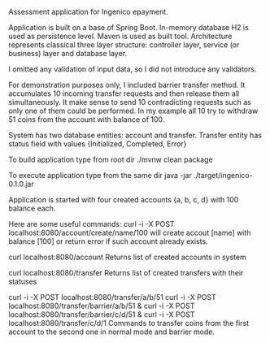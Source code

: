 Assessment application for Ingenico epayment.

Application is built on a base of Spring Boot. 
In-memory database H2 is used as persistence level. 
Maven is used as built tool.
Architecture represents classical three layer structure: controller layer, 
service (or business) layer and database layer.

I omitted any validation of input data, so I did not introduce any validators. 

For demonstration purposes only, I included barrier transfer method. It accumulates 10 incoming transfer requests 
and then release them all simultaneously. It make sense to send 10 contradicting requests such as only one of them 
could be performed. In my example all 10 try to withdraw 51 coins from the account with balance of 100. 

System has two database entities: account and transfer. Transfer entity has status field with values 
{Initialized, Completed, Error}

To build application type from root dir 
./mvnw clean package  

To execute application type from the same dir
java -jar ./target/ingenico-0.1.0.jar

Application is started with four created accounts {a, b, c, d} with 100 balance each.

Here are some useful commands:
curl -i -X POST localhost:8080/account/create/name/100 
will create accout [name] with balance [100] or return error if such account already exists.

curl localhost:8080/account
Returns list of created accounts in system

curl localhost:8080/transfer
Returns list of created transfers with their statuses

curl -i -X POST localhost:8080/transfer/a/b/51
curl -i -X POST localhost:8080/transfer/barrier/a/b/51 &
curl -i -X POST localhost:8080/transfer/barrier/c/d/51 &
curl -i -X POST localhost:8080/transfer/c/d/1
Commands to transfer coins from the first account to the second one in normal mode and barrier mode.